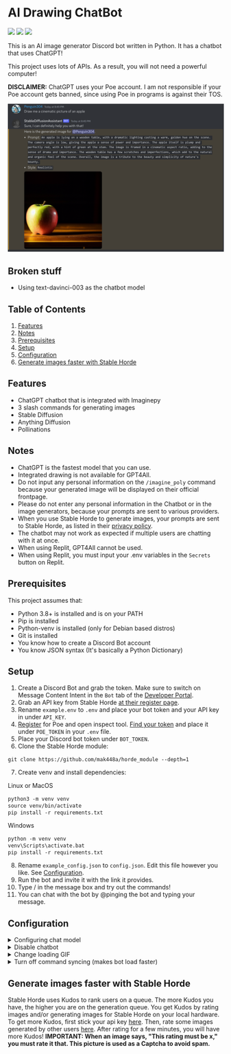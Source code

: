 # AI Drawing ChatBot

![](https://img.shields.io/github/license/mak448a/Stable-Diffusion-Bot)
![](https://img.shields.io/github/contributors/mak448a/Stable-Diffusion-Bot)
![](https://img.shields.io/github/repo-size/mak448a/Stable-Diffusion-Bot)

This is an AI image generator Discord bot written in Python. It has a chatbot that uses ChatGPT!

This project uses lots of APIs. As a result, you will not need a powerful computer!

**DISCLAIMER:** ChatGPT uses your Poe account.
I am not responsible if your Poe account gets banned, since using Poe in programs is against their TOS.

![](demo.png)

## Broken stuff
- Using text-davinci-003 as the chatbot model

## Table of Contents
1. [Features](#Features)
2. [Notes](#Notes)
3. [Prerequisites](#Prerequisites)
4. [Setup](#Setup)
5. [Configuration](#Configuration)
6. [Generate images faster with Stable Horde](#Generate-images-faster-with-Stable-Horde)


## Features
- ChatGPT chatbot that is integrated with Imaginepy
- 3 slash commands for generating images
- Stable Diffusion
- Anything Diffusion
- Pollinations


## Notes

- ChatGPT is the fastest model that you can use.
- Integrated drawing is not available for GPT4All.
- Do not input any personal information on the `/imagine_poly` command because your generated image will be displayed
on their official frontpage.
- Please do not enter any personal information in the Chatbot or in the image generators,
because your prompts are sent to various providers.
- When you use Stable Horde to generate images, your prompts are sent to Stable Horde, as listed in their [privacy policy](https://stablehorde.net/privacy). 
- The chatbot may not work as expected if multiple users are chatting with it at once. 
- When using Replit, GPT4All cannot be used.
- When using Replit, you must input your .env variables in the `Secrets` button on Replit.


## Prerequisites
This project assumes that:
- Python 3.8+ is installed and is on your PATH
- Pip is installed
- Python-venv is installed (only for Debian based distros)
- Git is installed
- You know how to create a Discord Bot account
- You know JSON syntax (It's basically a Python Dictionary)


## Setup
1. Create a Discord Bot and grab the token. Make sure to switch on Message Content Intent in the `Bot` tab of the [Developer Portal](https://discord.com/developers/applications).
2. Grab an API key from Stable Horde [at their register page](https://stablehorde.net/register).
3. Rename `example.env` to `.env` and place your bot token and your API key in under `API_KEY`.
4. [Register](https://poe.com) for Poe and open inspect tool. [Find your token](https://github.com/ading2210/poe-api#finding-your-token) and place it under `POE_TOKEN` in your `.env` file.
5. Place your Discord bot token under `BOT_TOKEN`.
6. Clone the Stable Horde module:
```shell
git clone https://github.com/mak448a/horde_module --depth=1
```
7. Create venv and install dependencies:

Linux or MacOS
```shell
python3 -m venv venv
source venv/bin/activate
pip install -r requirements.txt
```
Windows
```shell
python -m venv venv
venv\Scripts\activate.bat
pip install -r requirements.txt
```
8. Rename `example_config.json` to `config.json`. Edit this file however you like. See [Configuration](#Configuration).
9. Run the bot and invite it with the link it provides.
10. Type / in the message box and try out the commands!
11. You can chat with the bot by @pinging the bot and typing your message.


## Configuration
<details><summary>Configuring chat model</summary>
Go to <code>config.json</code> and set the key <code>"model"</code> to the model you want.

**Available Models**
- ChatGPT
- GPT4All
- text-davinci-003

You must write the model exactly as it is written here.
When using ChatGPT, you must sign up for a Poe account.

When you are done, the edited line should look like this:

<code>"model": "ChatGPT",</code>
</details>
<details><summary>Disable chatbot</summary>
Go to <code>config.json</code> and set the key <code>"chatbot"</code> to false.

It should look like this:

<code>"chatbot": false,</code>
</details>
<details><summary>Change loading GIF</summary>
Go to <code>config.json</code> and set the key <code>"loading_gif"</code> to any GIF on Tenor you want!

It should look like this:

<code>"loading_gif": "https://tenor.com/your/favorite/loading/gif",
</code>
</details>
<details><summary>Turn off command syncing (makes bot load faster)</summary>
Go to <code>config.json</code> and set the key <code>"sync"</code> to <code>false</code>.

It should look like this:

<code>"sync": false</code>
</details>



## Generate images faster with Stable Horde
Stable Horde uses Kudos to rank users on a queue. The more Kudos you have, the higher you are on the generation queue.
You get Kudos by rating images and/or generating images for Stable Horde
on your local hardware.
To get more Kudos, first stick your api key [here](https://tinybots.net/artbot/settings).
Then, rate some images generated by other users [here](https://tinybots.net/artbot/rate).
After rating for a few minutes, you will have more Kudos!
**IMPORTANT: When an image says, "This rating must be x," you must rate it that. This picture is used as a Captcha to avoid spam.**
